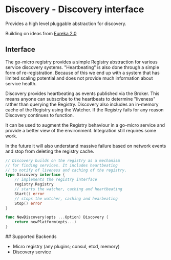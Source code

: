 # Discovery - Discovery interface

Provides a high level pluggable abstraction for discovery.

Building on ideas from [Eureka 2.0](https://github.com/Netflix/eureka/wiki/Eureka-2.0-Architecture-Overview)

## Interface

The go-micro registry provides a simple Registry abstraction for various service discovery systems. 
"Heartbeating" is also done through a simple form of re-registration. Because of this we end up 
with a system that has limited scaling potential and does not provide much information about 
service health.

Discovery provides heartbeating as events published via the Broker. This means anyone can subscribe 
to the heartbeats to determine "liveness" rather than querying the Registry. Discovery also 
includes an in-memory cache of the Registry using the Watcher. If the Registry fails for any 
reason Discovery continues to function.

It can be used to augment the Registry behaviour in a go-micro service and provide a better view 
of the environment. Integration still requires some work.

In the future it will also understand massive failure based on network events and stop 
from deleting the registry cache.

```go
// Discovery builds on the registry as a mechanism
// for finding services. It includes heartbeating
// to notify of liveness and caching of the registry.
type Discovery interface {
	// implements the registry interface
	registry.Registry
	// starts the watcher, caching and heartbeating
	Start() error
	// stops the watcher, caching and hearbeating
	Stop() error
}

func NewDiscovery(opts ...Option) Discovery {
	return newPlatform(opts...)
}
```

## Supported Backends

- Micro registry (any plugins; consul, etcd, memory)
- Discovery service

